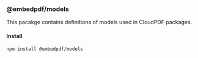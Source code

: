 ### @embedpdf/models

This pacakge contains definitions of models used in CloudPDF packages.

#### Install

```bash
npm install @embedpdf/models
```
